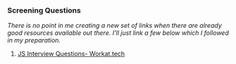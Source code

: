 ### Screening Questions

_There is no point in me creating a new set of links when there are already good resources available out there. I'll just link a few below which I followed in my preparation._

1. [JS Interview Questions- Workat.tech](https://workat.tech/frontend-development/article/top-javascript-interview-questions-answers-bt2553k4egca)
